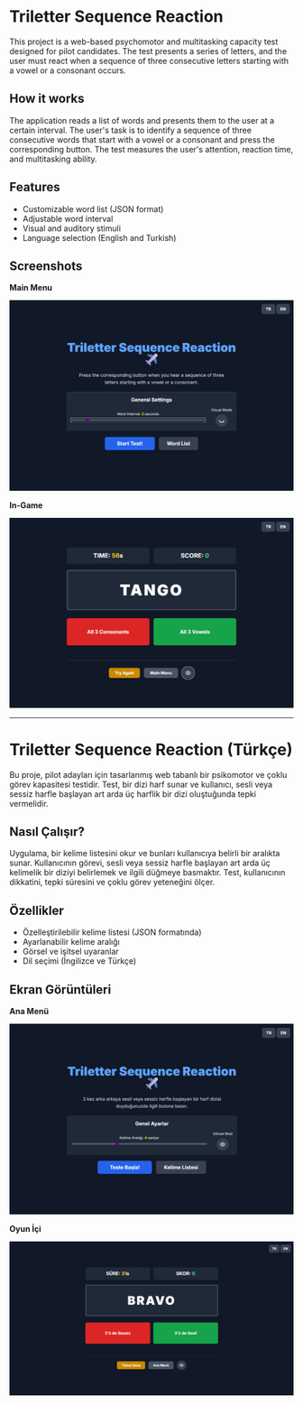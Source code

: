 # Triletter Sequence Reaction

This project is a web-based psychomotor and multitasking capacity test designed for pilot candidates. The test presents a series of letters, and the user must react when a sequence of three consecutive letters starting with a vowel or a consonant occurs.

## How it works

The application reads a list of words and presents them to the user at a certain interval. The user's task is to identify a sequence of three consecutive words that start with a vowel or a consonant and press the corresponding button. The test measures the user's attention, reaction time, and multitasking ability.

## Features

- Customizable word list (JSON format)
- Adjustable word interval
- Visual and auditory stimuli
- Language selection (English and Turkish)

## Screenshots

**Main Menu**

![Main Menu](assets/main-menu.png)

**In-Game**

![In-Game](assets/in-game.png)

---

# Triletter Sequence Reaction (Türkçe)

Bu proje, pilot adayları için tasarlanmış web tabanlı bir psikomotor ve çoklu görev kapasitesi testidir. Test, bir dizi harf sunar ve kullanıcı, sesli veya sessiz harfle başlayan art arda üç harflik bir dizi oluştuğunda tepki vermelidir.

## Nasıl Çalışır?

Uygulama, bir kelime listesini okur ve bunları kullanıcıya belirli bir aralıkta sunar. Kullanıcının görevi, sesli veya sessiz harfle başlayan art arda üç kelimelik bir diziyi belirlemek ve ilgili düğmeye basmaktır. Test, kullanıcının dikkatini, tepki süresini ve çoklu görev yeteneğini ölçer.

## Özellikler

- Özelleştirilebilir kelime listesi (JSON formatında)
- Ayarlanabilir kelime aralığı
- Görsel ve işitsel uyaranlar
- Dil seçimi (İngilizce ve Türkçe)

## Ekran Görüntüleri

**Ana Menü**

![Ana Menü](assets/main-menu-tr.png)

**Oyun İçi**

![Oyun İçi](assets/in-game-tr.png)
